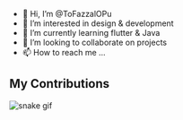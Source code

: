 - 👋 Hi, I’m @ToFazzalOPu
- 👀 I’m interested in design & development
- 🌱 I’m currently learning flutter & Java
- 💞️ I’m looking to collaborate on projects
- 📫 How to reach me ...

<!---
ToFazzalOPu/ToFazzalOPu is a ✨ special ✨ repository because its `README.md` (this file) appears on your GitHub profile.
You can click the Preview link to take a look at your changes.
--->
## My Contributions
![snake gif](https://github.com/tofazzalopu/tofazzalopu/blob/output/github-contribution-grid-snake.gif)
